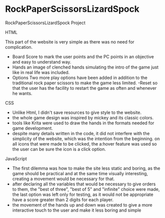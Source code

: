 # RockPaperScissorsLizardSpock
 RockPaperScissorsLizardSpock Project

HTML 

This part of the website is very simple as there was no need for complication.

- Board Score to mark the user points and the PC points in an objective and easy to understand way.
- Hands an image of clenched hands simulating the intro of the game just like in real life was included.
- Options Two more play options have been added in addition to the traditional rock paper scissors to make the game less limited. -Reset so that the user has the facility to restart the game as often and whenever he wants.

CSS

- Unlike Html, I didn't save resources to give style to the website.
- the whole game design was inspired by mickey and its classic colors.
- tools like Krita were used to draw the hands in the formats needed for game development.
- despite many details written in the code, it did not interfere with the simplicity of the website, which was the intention from the beginning.
on all icons that were made to be clicked, the a:hover feature was used so the user can be sure the icon is a click option.

JavaScript

- The first dilemma was how to make the site less static and boring, as the game should be practical and at the same time visually interesting, creating a movement would be necessary for that.
- after declaring all the variables that would be necessary to give orders to them, the "best of three", "best of 5" and "infinite" choice were made, the last option was left only for testing, as it would not be appropriate have a score greater than 2 digits for each player.
- the movement of the hands up and down was created to give a more interactive touch to the user and make it less boring and simple